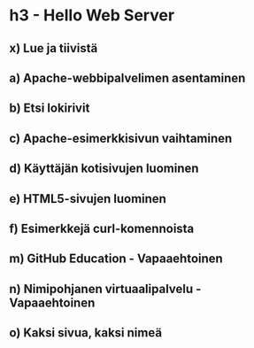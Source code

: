 # h3 - Hello Web Server

## x) Lue ja tiivistä

## a) Apache-webbipalvelimen asentaminen

## b) Etsi lokirivit

## c) Apache-esimerkkisivun vaihtaminen

## d) Käyttäjän kotisivujen luominen

## e) HTML5-sivujen luominen

## f) Esimerkkejä curl-komennoista

## m) GitHub Education - Vapaaehtoinen

## n) Nimipohjanen virtuaalipalvelu - Vapaaehtoinen

## o) Kaksi sivua, kaksi nimeä
